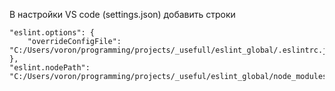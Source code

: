 В настройки VS code (settings.json) добавить строки
```
"eslint.options": {
    "overrideConfigFile": "C:/Users/voron/programming/projects/_usefull/eslint_global/.eslintrc.js"
},
"eslint.nodePath": "C:/Users/voron/programming/projects/_useful/eslint_global/node_modules",
```